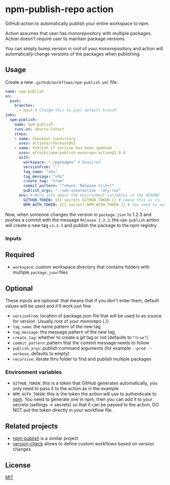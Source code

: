 # npm-publish-repo action

GitHub action to automatically publish your entire workspace to npm.

Action assumes that user has monorepository with multiple packages.
Action doesn't require user to maintain package versions.

You can simply bump version in root of your monorepository and action will automatically change versions of the packages when publishing.

## Usage

Create a new `.github/workflows/npm-publish.yml` file:

```yaml
name: npm-publish
on:
  push:
    branches:
      - main # Change this to your default branch
jobs:
  npm-publish:
    name: npm-publish
    runs-on: ubuntu-latest
    steps:
    - name: Checkout repository
      uses: actions/checkout@v2
    - name: Publish if version has been updated
      uses: wtrocki/npm-publish-monorepo-action@2.0.0
      with: 
        workspace: "./packages" # Required
        versionFrom: "."
        tag_name: "v%s"
        tag_message: "v%s"
        create_tag: "true"
        commit_pattern: "^chore: Release (\\S+)"
        publish_args: "--non-interactive --dry-run"
      env: # More info about the environment variables in the README
        GITHUB_TOKEN: ${{ secrets.GITHUB_TOKEN }} # Leave this as is, it's automatically generated
        NPM_AUTH_TOKEN: ${{ secrets.NPM_AUTH_TOKEN }} # You need to set this in your repo settings
```

Now, when someone changes the version in `package.json` to 1.2.3 and pushes a commit with the message `Release 1.2.3`, the `npm-publish` action will create a new tag `v1.2.3` and publish the package to the npm registry.

### Inputs

## Required

- `workspace`: custom workspace directory that contains folders with multiple `package.json` files

## Optional 

These inputs are optional: that means that if you don't enter them, default values will be used and it'll work just fine.

- `versionFrom`: location of package.json file that will be used to as source for version. Usually root of your monorepo (./)
- `tag_name`: the name pattern of the new tag
- `tag_message`: the message pattern of the new tag
- `create_tag`: whether to create a git tag or not (defaults to `"true"`)
- `commit_pattern`: pattern that the commit message needs to follow
- `publish_args`: publish command arguments (for example `--prod --verbose`, defaults to empty)
- `recursive`: iterate thru folder to find and publish multiple packages

### Environment variables

- `GITHUB_TOKEN`: this is a token that GitHub generates automatically, you only need to pass it to the action as in the example
- `NPM_AUTH_TOKEN`: this is the token the action will use to authenticate to [npm](https://npmjs.com). You need to generate one in npm, then you can add it to your secrets (settings -> secrets) so that it can be passed to the action. DO NOT put the token directly in your workflow file.

## Related projects

- [npm-publish](https://github.com/JS-DevTools/npm-publish) is a similar project
- [version-check](https://github.com/EndBug/version-check) allows to define custom workflows based on version changes

## License

[MIT](LICENSE)
